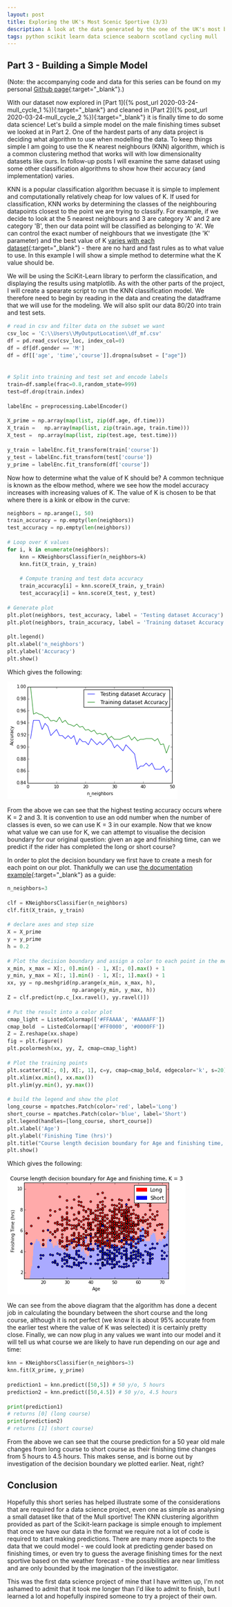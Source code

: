 ```yaml
---
layout: post
title: Exploring the UK's Most Scenic Sportive (3/3)
description: A look at the data generated by the one of the UK's most beautiful cycle events
tags: python scikit learn data science seaborn scotland cycling mull
---
```




## Part 3 - Building a Simple Model

(Note: the accompanying code and data for this series can be found on my personal [Github page](https://github.com/fddata/MullCycle){:target="_blank"}.)

With our dataset now explored in [Part 1]({% post_url 2020-03-24-mull_cycle_1 %}){:target="_blank"} and cleaned in [Part 2]({% post_url 2020-03-24-mull_cycle_2 %}){:target="_blank"} it is finally time to do some data science!  Let's build a simple model on the male finishing times subset we looked at in Part 2.
One of the hardest parts of any data project is deciding what algorithm to use when modelling the data. 
To keep things simple I am going to use the K nearest neighbours (KNN) algorithm, which is a common clustering method that works will with low dimensionality datasets like ours.
In follow-up posts I will examine the same dataset using some other classification algorithms to show how their accuracy (and implementation) varies.

KNN is a popular classification algorithm becuase it is simple to implement and computationally relatively cheap for low values of K.
If used for classification, KNN works by determining the classes of the neighbouring datapoints closest to the point we are trying to classify.
For example, if we decide to look at the 5 nearest neighbours and 3 are category 'A' and 2 are category 'B', then our data point will be classified as belonging to 'A'.
We can control the exact number of neighbours that we investigate (the 'K' parameter) and the best value of K  [varies with each dataset](https://www.datacamp.com/community/tutorials/k-nearest-neighbor-classification-scikit-learn#how-do-you-decide-the-number-of-neighbors-in-knn-){:target="_blank"} - there are no hard and fast rules as to what value to use.
In this example I will show a simple method to determine what the K value should be.

We will be using the SciKit-Learn library to perform the classification, and displaying the results using matplotlib.
As with the other parts of the project, I will create a spearate script to run the KNN classification model.  We therefore need to begin by reading in the data and creating the datadframe that we will use for the modeling.
We will also split our data 80/20 into train and test sets.

```python
# read in csv and filter data on the subset we want
csv_loc = 'C:\\Users\\MyOutputLocation\\df_mf.csv'
df = pd.read_csv(csv_loc, index_col=0)
df = df[df.gender == 'M'] 
df = df[['age', 'time','course']].dropna(subset = ["age"])


# Split into training and test set and encode labels
train=df.sample(frac=0.8,random_state=999) 
test=df.drop(train.index)
  
labelEnc = preprocessing.LabelEncoder()

X_prime = np.array(map(list, zip(df.age, df.time)))
X_train =   np.array(map(list, zip(train.age, train.time)))
X_test =  np.array(map(list, zip(test.age, test.time)))

y_train = labelEnc.fit_transform(train['course'])
y_test = labelEnc.fit_transform(test['course'])
y_prime = labelEnc.fit_transform(df['course'])
```

Now how to determine what the value of K should be?
A common technique is known as the elbow method, where we see how the model accuracy increases with increasing values of K.
The value of K is chosen to be that where there is a kink or elbow in the curve:

```python
neighbors = np.arange(1, 50) 
train_accuracy = np.empty(len(neighbors)) 
test_accuracy = np.empty(len(neighbors)) 
  
# Loop over K values 
for i, k in enumerate(neighbors): 
    knn = KNeighborsClassifier(n_neighbors=k) 
    knn.fit(X_train, y_train) 
      
    # Compute traning and test data accuracy 
    train_accuracy[i] = knn.score(X_train, y_train) 
    test_accuracy[i] = knn.score(X_test, y_test) 
  
# Generate plot 
plt.plot(neighbors, test_accuracy, label = 'Testing dataset Accuracy') 
plt.plot(neighbors, train_accuracy, label = 'Training dataset Accuracy') 
  
plt.legend() 
plt.xlabel('n_neighbors') 
plt.ylabel('Accuracy') 
plt.show() 
```

Which gives the following:

![Elbow test](../images/mull/knn_accuracy.png "Elbow test")

From the above we can see that the highest testing accuracy occurs where K = 2 and 3.
It is convention to use an odd number when the number of classes is even, so we can use K = 3 in our example.
Now that we know what value we can use for K, we can attempt to visualise the decision boundary for our original question: given an age and finishing time, can we predict if the rider has completed the long or short course?

In order to plot the decision boundary we first have to create a mesh for each point on our plot.
Thankfully we can use [the documentation example](https://scikit-learn.org/stable/auto_examples/neighbors/plot_classification.html#sphx-glr-auto-examples-neighbors-plot-classification-py){:target="_blank"} as a guide:

```python
n_neighbors=3

clf = KNeighborsClassifier(n_neighbors)
clf.fit(X_train, y_train)

# declare axes and step size
X = X_prime
y = y_prime
h = 0.2

# Plot the decision boundary and assign a color to each point in the mesh.
x_min, x_max = X[:, 0].min() - 1, X[:, 0].max() + 1
y_min, y_max = X[:, 1].min() - 1, X[:, 1].max() + 1
xx, yy = np.meshgrid(np.arange(x_min, x_max, h),
                     np.arange(y_min, y_max, h))
Z = clf.predict(np.c_[xx.ravel(), yy.ravel()])

# Put the result into a color plot
cmap_light = ListedColormap(['#FFAAAA', '#AAAAFF'])
cmap_bold  = ListedColormap(['#FF0000', '#0000FF'])
Z = Z.reshape(xx.shape)
fig = plt.figure()
plt.pcolormesh(xx, yy, Z, cmap=cmap_light)

# Plot the training points
plt.scatter(X[:, 0], X[:, 1], c=y, cmap=cmap_bold, edgecolor='k', s=20)   
plt.xlim(xx.min(), xx.max())
plt.ylim(yy.min(), yy.max())

# build the legend and show the plot
long_course = mpatches.Patch(color='red', label='Long')
short_course = mpatches.Patch(color='blue', label='Short')
plt.legend(handles=[long_course, short_course])
plt.xlabel('Age') 
plt.ylabel('Finishing Time (hrs)') 
plt.title("Course length decision boundary for Age and finishing time, K = %i" % (n_neighbors))
plt.show()
```
Which gives the following:

![Decision boundary](../images/mull/decision_boundary.png "Decision boundary")

We can see from the above diagram that the algorithm has done a decent job in calculating the boundary between the short course and the long course, although it is not perfect (we know it is about 95% accurate from the earlier test where the value of K was selected) it is certainly pretty close.
Finally, we can now plug in any values we want into our model and it will tell us what course we are likely to have run depending on our age and time:

```python
knn = KNeighborsClassifier(n_neighbors=3)    
knn.fit(X_prime, y_prime)

prediction1 = knn.predict([50,5]) # 50 y/o, 5 hours
prediction2 = knn.predict([50,4.5]) # 50 y/o, 4.5 hours

print(prediction1) 
# returns [0] (long course)
print(prediction2)
# returns [1] (short course)
```

From the above we can see that the course prediction for a 50 year old male changes from long course to short course as their finishing time changes from 5 hours to 4.5 hours.
This makes sense, and is borne out by investigation of the decision boundary we plotted earlier.  Neat, right?


## Conclusion

Hopefully this short series has helped illustrate some of the considerations that are required for a data science project, even one as simple as analysing a small dataset like that of the Mull sportive!
The KNN clustering algorithm provided as part of the Scikit-learn package is simple enough to implement that once we have our data in the format we require not a lot of code is required to start making predictions.
There are many more aspects to the data that we could model - we could look at predicting gender based on finishing times, or even try to guess the average finishing times for the next sportive based on the weather forecast - the possibilities are near limitless and are only bounded by the imagination of the investigator.

This was the first data science project of mine that I have written up, I'm not ashamed to admit that it took me longer than I'd like to admit to finish, but I learned a lot and hopefully inspired someone to try a project of their own.

